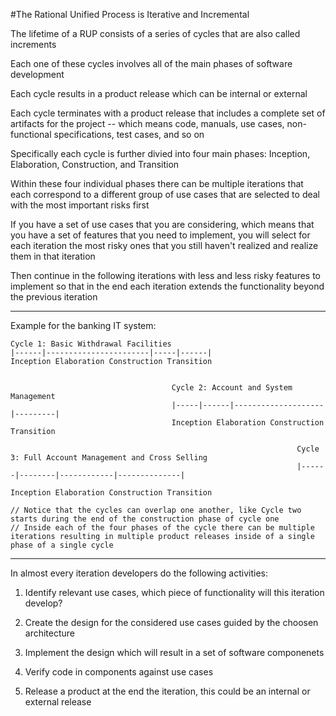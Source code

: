 #The Rational Unified Process is Iterative and Incremental

The lifetime of a RUP consists of a series of cycles that are also called increments

Each one of these cycles involves all of the main phases of software development

Each cycle results in a product release which can be internal or external

Each cycle terminates with a product release that includes a complete set of artifacts for the project -- which means code, manuals, use cases, non-functional specifications, test cases, and so on

Specifically each cycle is further divied into four main phases: Inception, Elaboration, Construction, and Transition

Within these four individual phases there can be multiple iterations that each correspond to a different group of use cases that are selected to deal with the most important risks first

If you have a set of use cases that you are considering, which means that you have a set of features that you need to implement, you will select for each iteration the most risky ones that you still haven't realized and realize them in that iteration

Then continue in the following iterations with less and less risky features to implement so that in the end each iteration extends the functionality beyond the previous iteration

***

Example for the banking IT system:

```
Cycle 1: Basic Withdrawal Facilities
|------|-----------------------|-----|------|
Inception Elaboration Construction Transition


                                    Cycle 2: Account and System Management
                                    |-----|------|--------------------|---------|
                                    Inception Elaboration Construction Transition

                                                                Cycle 3: Full Account Management and Cross Selling
                                                                |------|--------|------------|--------------|
                                                                Inception Elaboration Construction Transition

// Notice that the cycles can overlap one another, like Cycle two starts during the end of the construction phase of cycle one
// Inside each of the four phases of the cycle there can be multiple iterations resulting in multiple product releases inside of a single phase of a single cycle
```

***

In almost every iteration developers do the following activities:


1. Identify relevant use cases, which piece of functionality will this iteration develop?


2. Create the design for the considered use cases guided by the choosen architecture


3. Implement the design which will result in a set of software componenets


4. Verify code in components against use cases


5. Release a product at the end the iteration, this could be an internal or external release
